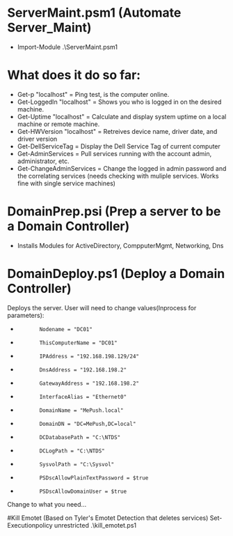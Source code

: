 # ServerMaint.psm1 (Automate Server_Maint)
- Import-Module .\ServerMaint.psm1 

# What does it do so far:
- Get-p "localhost" = Ping test, is the computer online.
- Get-LoggedIn "localhost" = Shows you who is logged in on the desired machine.
- Get-Uptime "localhost" = Calculate and display system uptime on a local machine or remote machine.
- Get-HWVersion "localhost" = Retreives device name, driver date, and driver version
- Get-DellServiceTag = Display the Dell Service Tag of current computer
- Get-AdminServices = Pull services running with the account admin, administrator, etc.
- Get-ChangeAdminServices = Change the logged in admin password and the correlating services (needs checking with muliple services. Works fine with single service machines)

# DomainPrep.psi (Prep a server to be a Domain Controller)
- Installs Modules for ActiveDirectory, CompputerMgmt, Networking, Dns

# DomainDeploy.ps1 (Deploy a Domain Controller)  
Deploys the server. User will need to change values(Inprocess for parameters):
-            Nodename = "DC01"
-            ThisComputerName = "DC01"
-            IPAddress = "192.168.198.129/24"
-            DnsAddress = "192.168.198.2"
-            GatewayAddress = "192.168.198.2"
-            InterfaceAlias = "Ethernet0"
-            DomainName = "MePush.local"
-            DomainDN = "DC=MePush,DC=local"
-            DCDatabasePath = "C:\NTDS"
-            DCLogPath = "C:\NTDS"
-            SysvolPath = "C:\Sysvol"
-            PSDscAllowPlainTextPassword = $true
-            PSDscAllowDomainUser = $true

Change to what you need... 

#Kill Emotet (Based on Tyler's Emotet Detection that deletes services)
Set-Executionpolicy unrestricted
.\kill_emotet.ps1


